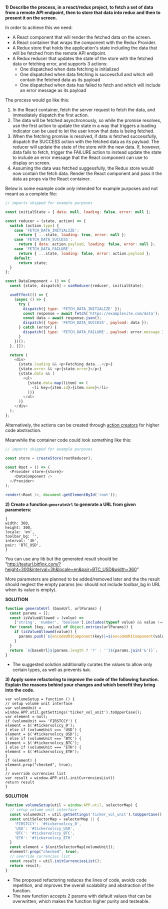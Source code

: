**1) Describe the process, in a react/redux project, to fetch a set of data from a remote API endpoint, then to store that data into redux and then to present it on the screen.**

In order to achieve this we need:

- A React component that will render the fetched data on the screen.
- A React container that wraps the component with the Redux Provider.
- A Redux store that holds the application's state including the data that will be fetched from the remote API endpoint.
- A Redux reducer that updates the state of the store with the fetched data or fetching error, and supports 3 actions:
  - One dispatched when data fetching is initialized
  - One dispatched when data fetching is successfull and which will contain the fetched data as its payload
  - One dispatched when data has failed to fetch and which will include an error message as its payload

The process would go like this:

1. In the React container, fetch the server request to fetch the data, and immediately dispatch the first action.
2. The data will be fetched asynchronously, so while the promise resolves, use the first action to update the state in a way that triggers a loading indicator can be used to let the user know that data is being fetched.
3. When the fetching promise is resolved, if data is fetched successfully, dispatch the SUCCESS action with the fetched data as its payload. The reducer will update the state of the store with the new data. If, however, data fails to fetch, trigger the FAILURE action to instead update the state to include an error message that the React component can use to display on screen.
4. Assuming the data was fetched suggessfully, the Redux store would now contain the fetch data. Render the React component and pass it the data as props via the React container.

Below is some example code *only* intended for example purposes and not meant as a complete file:

```javascript
// imports skipped for example purposes

const initialState = { data: null, loading: false, error: null };

const reducer = (state, action) => {
  switch (action.type) {
    case 'FETCH_DATA_INITIALIZE':
      return { ...state, loading: true, error: null };
    case 'FETCH_DATA_SUCCESS':
      return { data: action.payload, loading: false, error: null };
    case 'FETCH_DATA_FAILURE':
      return { ...state, loading: false, error: action.payload };
    default:
      return state;
  }
};

const DataComponent = () => {
  const [state, dispatch] = useReducer(reducer, initialState);

  useEffect(() => {
    (async () => {
      try {
        dispatch({ type: 'FETCH_DATA_INITIALIZE' });
        const response = await fetch('https://examplesite.com/data');
        const data = await response.json();
        dispatch({ type: 'FETCH_DATA_SUCCESS', payload: data });
      } catch (error) {
        dispatch({ type: 'FETCH_DATA_FAILURE', payload: error.message });
      }
    })();
  }, []);

  return (
    <div>
      {state.loading && <p>Fetching data...</p>}
      {state.error && <p>{state.error}</p>}
      {state.data && (
        <ul>
          {state.data.map((item) => (
            <li key={item.id}>{item.name}</li>
          ))}
        </ul>
      )}
    </div>
  );
};
```

Alternatively, the actions can be created through [action creators](https://read.reduxbook.com/markdown/part1/04-action-creators.html) for higher code abstraction.

Meanwhile the container code could look something like this:

```javascript
// imports skipped for example purposes

const store = createStore(rootReducer);

const Root = () => (
  <Provider store={store}>
    <DataComponent />
  </Provider>
);

render(<Root />, document.getElementById('root'));
```

**2) Create a function `generateUrl` to generate a URL from given parameters:**

```
{
width: 360,
height: 300,
locale: 'en',
toolbar_bg: '',
interval: '3h',
pair: 'BTC_USD',
}
```

You can use any lib but the generated result should be  "http://testurl.bitfinx.com/?height=300&interval=3h&locale=en&pair=BTC_USD&width=360"

More parameters are planned to be added/removed later and the the result should neglect the empty params (ex: should not include toolbar_bg in URL when its value is empty).

**SOLUTION**

```javascript
function generateUrl (baseUrl, urlParams) {
  const params = [];
  const isValueAllowed = (value) => 
    ['string', 'number', 'boolean'].includes(typeof value) && value !== '' && !isNaN(value);
  for (const [key, value] of Object.entries(urlParams)) {
    if (isValueAllowed(value)) {
      params.push(`${encodeURIComponent(key)}=${encodeURIComponent(value)}`);
    }
  }
  return `${baseUrl}${params.length ? '?' : ''}${params.join('&')}`;
}

```

- The suggested solution additionally curates the values to allow only certain types, as well as prevents `NaN`.

**3) Apply some refactoring to improve the code of the following function. Explain the reasons behind your changes and which benefit they bring into the code.**

```
var volumeSetup = function () {
// setup volume unit interface
var volumeUnit = window.APP.util.getSettings('ticker_vol_unit').toUpperCase();
var element = null;
if (volumeUnit === 'FIRSTCCY') {
element = $('#tickervolccy_0');
} else if (volumeUnit === 'USD') {
element = $('#tickervolccy_USD');
} else if (volumeUnit === 'BTC') {
element = $('#tickervolccy_BTC');
} else if (volumeUnit === 'ETH') {
element = $('#tickervolccy_ETH');
}
if (element) {
element.prop("checked", true);
}
// override currencies list
var result = window.APP.util.initCurrenciesList()
return result
}
```

**SOLUTION**

```javascript
function volumeSetup(util = window.APP.util, selectorMap) {
  // setup volume unit interface
  const volumeUnit = util.getSettings('ticker_vol_unit').toUpperCase();
  const unitSelectorMap = selectorMap || {
    'FIRSTCCY': '#tickervolccy_0',
    'USD': '#tickervolccy_USD',
    'BTC': '#tickervolccy_BTC',
    'ETH': '#tickervolccy_ETH'
  }
  const element = $(unitSelectorMap[volumeUnit]);
  element?.prop("checked", true);
  // override currencies list
  const result = util.initCurrenciesList();
  return result;
}
```

- The proposed refactoring reduces the lines of code, avoids code repetition, and improves the overall scalability and abstraction of the function.
- The new function accepts 2 params with default values that can be overwritten, which makes the function higher purity and testeable.
